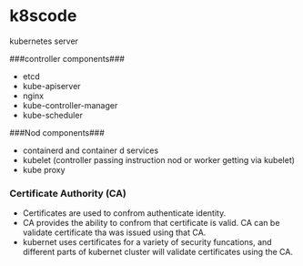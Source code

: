 # k8scode

kubernetes server

###controller components###

-   etcd
-   kube-apiserver
-   nginx
-   kube-controller-manager
-   kube-scheduler

###Nod components###

-   containerd and container d services
-   kubelet (controller passing instruction nod or worker getting via kubelet)
-   kube proxy

### Certificate Authority (CA)

-   Certificates are used to confrom authenticate identity.
-   CA provides the ability to confrom that certificate is valid. CA can be validate certificate tha was issued using that CA.
-   kubernet uses certificates for a variety of security funcations, and different parts of kubernet cluster will validate certificates using the CA.
